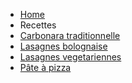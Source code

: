 <!-- docs/_sidebar.md -->
 - [Home](/)
 - Recettes
  - [Carbonara traditionnelle](Carbonara-traditionnelle.md)
  - [Lasagnes bolognaise](Lasagnes-bolognaise.md)
  - [Lasagnes vegetariennes](Lasagnes-vegetariennes.md)
  - [Pâte à pizza](Pate-a-pizza.md)